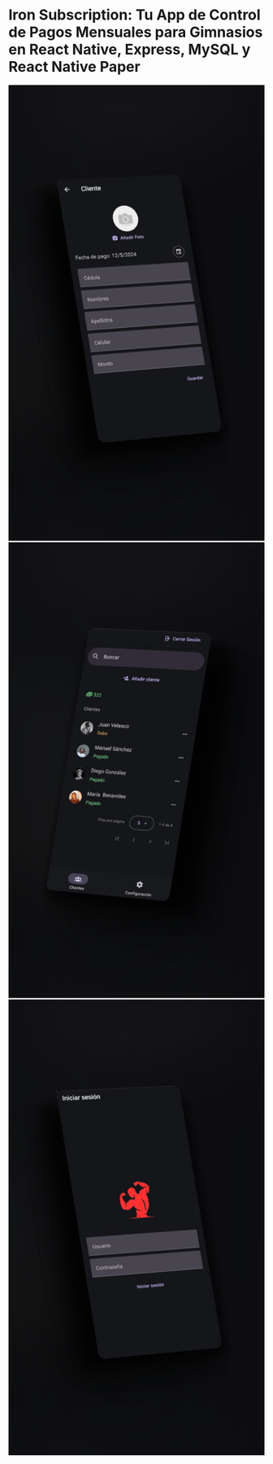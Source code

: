 # Iron Subscription: Tu App de Control de Pagos Mensuales para Gimnasios en React Native, Express, MySQL y React Native Paper

![Mockup 3](./.mockups/mockup3.png)
![Mockup 2](./.mockups/mockup2.png)
![Mockup 1](./.mockups/mockup1.png)
